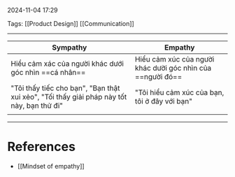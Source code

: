 2024-11-04 17:29

Tags: [[Product Design]] [[Communication]]

---

| **Sympathy**                                                                              | **Empathy**                                                |
| ----------------------------------------------------------------------------------------- | ---------------------------------------------------------- |
| Hiểu cảm xác của người khác dưới góc nhìn ==cá nhân==                                     | Hiểu cảm xúc của người khác dười góc nhìn của ==người đó== |
| "Tôi thấy tiếc cho bạn", "Bạn thật xui xẻo", "Tối thấy giải pháp này tốt này, bạn thử đi" | "Tôi hiểu cảm xúc của bạn, tôi ở đây với bạn"              |
|                                                                                           |                                                            |

---
# References
- [[Mindset of empathy]]